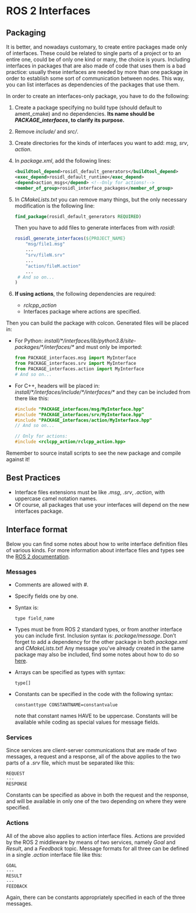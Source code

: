 # ROS 2 Interfaces

## Packaging

It is better, and nowadays customary, to create entire packages made only of interfaces. These could be related to single parts of a project or to an entire one, could be of only one kind or many, the choice is yours. Including interfaces in packages that are also made of code that uses them is a bad practice: usually these interfaces are needed by more than one package in order to establish some sort of communication between nodes. This way, you can list interfaces as dependencies of the packages that use them.

In order to create an interfaces-only package, you have to do the following:

1. Create a package specifying no build type (should default to ament_cmake) and no dependencies. **Its name should be _PACKAGE_interfaces_, to clarify its purpose.**

2. Remove _include/_ and _src/_.

3. Create directories for the kinds of interfaces you want to add: _msg_, _srv_, _action_.

4. In _package.xml_, add the following lines:

   ```xml
   <buildtool_depend>rosidl_default_generators</buildtool_depend>
   <exec_depend>rosidl_default_runtime</exec_depend>
   <depend>action_msgs</depend> <!--Only for actions!-->
   <member_of_group>rosidl_interface_packages</member_of_group>
   ```

5. In _CMakeLists.txt_ you can remove many things, but the only necessary modification is the following line:

   ```cmake
   find_package(rosidl_default_generators REQUIRED)
   ```

   Then you have to add files to generate interfaces from with _rosidl_:

   ```cmake
   rosidl_generate_interfaces(${PROJECT_NAME}
       "msg/file1.msg"
       ...
       "srv/fileN.srv"
       ...
       "action/fileM.action"
       ...
   	# And so on...
   )
   ```

6. **If using actions**, the following dependencies are required:
    - *rclcpp_action*
    - Interfaces package where actions are specified.

Then you can build the package with colcon. Generated files will be placed in:

- For Python: _install/\*/interfaces/lib/python3.8/site-packages/\*/interfaces/*_ and must only be imported:

  ```python
  from PACKAGE_interfaces.msg import MyInterface
  from PACKAGE_interfaces.srv import MyInterface
  from PACKAGE_interfaces.action import MyInterface
  # And so on...
  ```

- For C++, headers will be placed in: _install/\*/interfaces/include/\*/interfaces/*_ and they can be included from there like this:

  ```c++
  #include "PACKAGE_interfaces/msg/MyInterface.hpp"
  #include "PACKAGE_interfaces/srv/MyInterface.hpp"
  #include "PACKAGE_interfaces/action/MyInterface.hpp"
  // And so on...

  // Only for actions:
  #include <rclcpp_action/rclcpp_action.hpp>
  ```

Remember to source install scripts to see the new package and compile against it!

## Best Practices

- Interface files extensions must be like _.msg_, _.srv_, _.action_, with uppercase camel notation names.
- Of course, all packages that use your interfaces will depend on the new interfaces package.

## Interface format

Below you can find some notes about how to write interface definition files of various kinds. For more information about interface files and types see the [ROS 2 documentation](https://docs.ros.org/en/galactic/Concepts/About-ROS-Interfaces.html#about-ros-2-interfaces).

### Messages

- Comments are allowed with _#_.

- Specify fields one by one.

- Syntax is:

  ```
  type field_name
  ```

- Types must be from ROS 2 standard types, or from another interface you can include first.
  Inclusion syntax is: _package/message_.
  Don’t forget to add a dependency for the other package in both _package.xml_ and _CMakeLists.txt_!
  Any message you’ve already created in the same package may also be included, find some notes about how to do so [here](https://docs.ros.org/en/galactic/Tutorials/Single-Package-Define-And-Use-Interface.html#extra-use-an-existing-interface-definition).

- Arrays can be specified as types with syntax:

  ```
  type[]
  ```

- Constants can be specified in the code with the following syntax:

  ```
  constanttype CONSTANTNAME=constantvalue
  ```

  note that constant names HAVE to be uppercase. Constants will be available while coding as special values for message fields.

### Services

Since services are client-server communications that are made of two messages, a request and a response, all of the above applies to the two parts of a _.srv_ file, which must be separated like this:

```
REQUEST
---
RESPONSE
```

Constants can be specified as above in both the request and the response, and will be available in only one of the two depending on where they were specified.

### Actions

All of the above also applies to action interface files. Actions are provided by the ROS 2 middleware by means of two services, namely *Goal* and *Result*, and a *Feedback* topic. Message formats for all three can be defined in a single *.action* interface file like this:

```
GOAL
---
RESULT
---
FEEDBACK
```

Again, there can be constants appropriately specified in each of the three messages.
